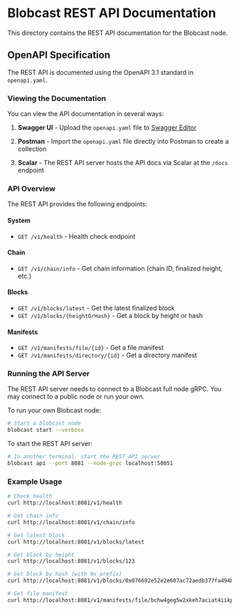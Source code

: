 # Blobcast REST API Documentation

This directory contains the REST API documentation for the Blobcast node.

## OpenAPI Specification

The REST API is documented using the OpenAPI 3.1 standard in `openapi.yaml`.

### Viewing the Documentation

You can view the API documentation in several ways:

1. **Swagger UI** - Upload the `openapi.yaml` file to [Swagger Editor](https://editor.swagger.io/)

2. **Postman** - Import the `openapi.yaml` file directly into Postman to create a collection

3. **Scalar** - The REST API server hosts the API docs via Scalar at the `/docs` endpoint

### API Overview

The REST API provides the following endpoints:

#### System
- `GET /v1/health` - Health check endpoint

#### Chain
- `GET /v1/chain/info` - Get chain information (chain ID, finalized height, etc.)

#### Blocks
- `GET /v1/blocks/latest` - Get the latest finalized block
- `GET /v1/blocks/{heightOrHash}` - Get a block by height or hash

#### Manifests
- `GET /v1/manifests/file/{id}` - Get a file manifest
- `GET /v1/manifests/directory/{id}` - Get a directory manifest

### Running the API Server

The REST API server needs to connect to a Blobcast full node gRPC. You may connect to a public node or run your own.

To run your own Blobcast node:

```bash
# Start a blobcast node
blobcast start --verbose
```

To start the REST API server:

```bash
# In another terminal, start the REST API server
blobcast api --port 8081 --node-grpc localhost:50051
```

### Example Usage

```bash
# Check health
curl http://localhost:8081/v1/health

# Get chain info
curl http://localhost:8081/v1/chain/info

# Get latest block
curl http://localhost:8081/v1/blocks/latest

# Get block by height
curl http://localhost:8081/v1/blocks/123

# Get block by hash (with 0x prefix)
curl http://localhost:8081/v1/blocks/0x076692e52e2e607ac72aedb377fa494b55584c3145e8c1d4bd4a87675f281db5

# Get file manifest
curl http://localhost:8081/v1/manifests/file/bchw4geg5w2xkeh7aciat4iikpevg0ihjnagj5j1yfppw4zex0vxj8sf4lswbllv
```
